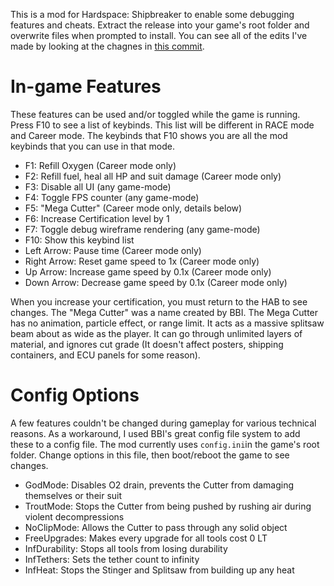 This is a mod for Hardspace: Shipbreaker to enable some debugging features and cheats. Extract the release into your game's root folder and overwrite files when prompted to install. You can see all of the edits I've made by looking at the chagnes in [this commit](https://github.com/Torphedo/Shipbreaker-Cheats/commit/c40cda6b727d09995cb1d36b32882b85ea0ce254).

# In-game Features

These features can be used and/or toggled while the game is running.
Press F10 to see a list of keybinds. This list will be different in RACE mode and Career mode. The keybinds that F10 shows you are all the mod keybinds that you can use in that mode.
- F1: Refill Oxygen (Career mode only)
- F2: Refill fuel, heal all HP and suit damage (Career mode only)
- F3: Disable all UI (any game-mode)
- F4: Toggle FPS counter (any game-mode)
- F5: "Mega Cutter" (Career mode only, details below)
- F6: Increase Certification level by 1
- F7: Toggle debug wireframe rendering (any game-mode)
- F10: Show this keybind list
- Left Arrow: Pause time (Career mode only)
- Right Arrow: Reset game speed to 1x (Career mode only)
- Up Arrow: Increase game speed by 0.1x (Career mode only)
- Down Arrow: Decrease game speed by 0.1x (Career mode only)

When you increase your certification, you must return to the HAB to see changes.
The "Mega Cutter" was a name created by BBI. The Mega Cutter has no animation, particle effect, or range limit. It acts as a massive splitsaw beam about as wide as the player. It can go through unlimited layers of material, and ignores cut grade (It doesn't affect posters, shipping containers, and ECU panels for some reason).

# Config Options

A few features couldn't be changed during gameplay for various technical reasons. As a workaround, I used BBI's great config file system to add these to a config file. The mod currently uses `config.ini`in the game's root folder. Change options in this file, then boot/reboot the game to see changes.

- GodMode: Disables O2 drain, prevents the Cutter from damaging themselves or their suit
- TroutMode: Stops the Cutter from being pushed by rushing air during violent decompressions
- NoClipMode: Allows the Cutter to pass through any solid object
- FreeUpgrades: Makes every upgrade for all tools cost 0 LT
- InfDurability: Stops all tools from losing durability
- InfTethers: Sets the tether count to infinity
- InfHeat: Stops the Stinger and Splitsaw from building up any heat
